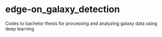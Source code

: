 # edge-on_galaxy_detection
Codes to bachelor thesis for processing and analyzing galaxy data using deep learning
